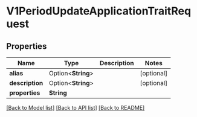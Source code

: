 # V1PeriodUpdateApplicationTraitRequest

## Properties

Name | Type | Description | Notes
------------ | ------------- | ------------- | -------------
**alias** | Option<**String**> |  | [optional]
**description** | Option<**String**> |  | [optional]
**properties** | **String** |  | 

[[Back to Model list]](../README.md#documentation-for-models) [[Back to API list]](../README.md#documentation-for-api-endpoints) [[Back to README]](../README.md)


